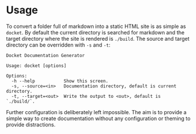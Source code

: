 # Usage

To convert a folder full of markdown into a static HTML site is as simple as `docket`. By default the current directory is searched for markdown and the target directory where the site is rendered is `./build`. The source and target directory can be overridden with `-s` and `-t`:

```nohilight
Docket Documentation Generator

Usage: docket [options]

Options:
  -h --help           Show this screen.
  -s, --source=<in>   Documentation directory, default is current directory.
  -t, --target=<out>  Write the output to <out>, default is `./build/`.
```

Further configuration is deliberately left impossible. The aim is to provide a simple way to create documentation without any configuration or theming to provide distractions.